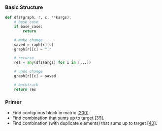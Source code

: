 ### Basic Structure

```Python
def dfs(graph, r, c, **kargs):
    # base case
    if base_case:
        return

    # make change
    saved = raph[r][c]
    graph[r][c] = "."

    # recurse
    res = any(dfs(args) for i in [...])

    # undo change
    graph[r][c] = saved

    # backtrack
    return res
```

### Primer
* Find contiguous block in matrix [[200](200_Number_of_Islands.py)].
* Find combination that sums up to target [[39](39_Combination_Sum.py)].
* Find combination (with duplicate elements) that sums up to target [[40](39_Combination_Sum_II.py)].
